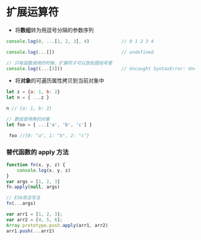 # 扩展运算符

* 将**数组**转为用逗号分隔的参数序列

```javascript
console.log(0, ...[1, 2, 3], 4)            // 0 1 2 3 4

console.log(...[])                         // undefined

// 只有函数调用的时候，扩展符才可以放到圆括号里
console.log((...[3]))                      // Uncaught SyntaxError: Unexpected number
```

* 将**对象**的可遍历属性拷贝到当前对象中

```js
let z = {a: 1, b: 2}
let n = { ...z }

n // {a: 1, b: 2}

// 数组是特殊的对象
let foo = { ...['a', 'b', 'c'] }

 foo //{0: "a", 1: "b", 2: "c"}
```

### 替代函数的 apply 方法

```javascript
function fn(x, y, z) {
    console.log(x, y, z)
}
var args = [1, 2, 3]
fn.apply(null, args)

// ES6简洁写法
fn(...args)

var arr1 = [1, 2, 3];
var arr2 = [4, 5, 6];
Array.prototype.push.apply(arr1, arr2)
arr1.push(...arr2)
```



